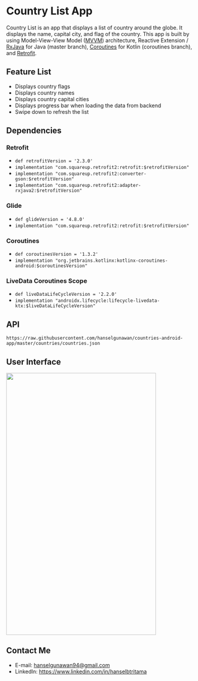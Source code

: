 # Country List App

Country List is an app that displays a list of country around the globe. It displays the name, capital city, and flag of the country. This app is built by using Model-View-View Model ([MVVM](https://en.wikipedia.org/wiki/Model%E2%80%93view%E2%80%93viewmodel)) architecture, Reactive Extension / [RxJava](https://github.com/ReactiveX/RxJava) for Java (master branch), [Coroutines](https://kotlinlang.org/docs/reference/coroutines/coroutines-guide.html) for Kotlin (coroutines branch), and [Retrofit](https://square.github.io/retrofit/).

## Feature List

 * Displays country flags
 * Displays country names
 * Displays country capital cities
 * Displays progress bar when loading the data from backend
 * Swipe down to refresh the list
 
## Dependencies

### Retrofit

 * `def retrofitVersion = '2.3.0'`
 * `implementation "com.squareup.retrofit2:retrofit:$retrofitVersion"`
 * `implementation "com.squareup.retrofit2:converter-gson:$retrofitVersion"`
 * `implementation "com.squareup.retrofit2:adapter-rxjava2:$retrofitVersion"`
 
### Glide

 * `def glideVersion = '4.8.0'`
 * `implementation "com.squareup.retrofit2:retrofit:$retrofitVersion"`
 
### Coroutines

 * `def coroutinesVersion = '1.3.2'`
 * `implementation "org.jetbrains.kotlinx:kotlinx-coroutines-android:$coroutinesVersion"`
 
### LiveData Coroutines Scope

 * `def liveDataLifeCycleVersion = '2.2.0'`
 * `implementation "androidx.lifecycle:lifecycle-livedata-ktx:$liveDataLifeCycleVersion"`
 
## API

`https://raw.githubusercontent.com/hanselgunawan/countries-android-app/master/countries/countries.json`

## User Interface
<img src="https://i.imgur.com/MBZjc9w.png" width="400" height="700" />

## Contact Me
* E-mail: hanselgunawan94@gmail.com
* LinkedIn: https://www.linkedin.com/in/hanselbtritama
